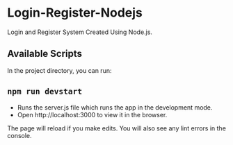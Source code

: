 # Login-Register-Nodejs
Login and Register System Created Using Node.js.

## Available Scripts
In the project directory, you can run:

## `npm run devstart`

- Runs the server.js file which runs the app in the development mode.
- Open http://localhost:3000 to view it in the browser.

The page will reload if you make edits.
You will also see any lint errors in the console.
